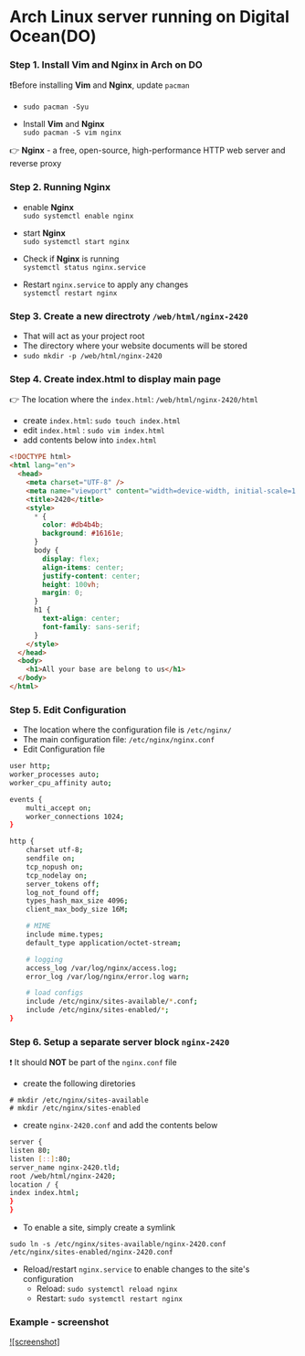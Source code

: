 # Arch Linux server running on Digital Ocean(DO)

### Step 1. Install **Vim** and **Nginx** in Arch on DO

❗Before installing **Vim** and **Nginx**, update `pacman`<br>

- `sudo pacman -Syu`

- Install **Vim** and **Nginx**<br>
  `sudo pacman -S vim nginx`

👉 **Nginx** - a free, open-source, high-performance HTTP web server and reverse proxy

### Step 2. Running **Nginx**

- enable **Nginx**<br>
  `sudo systemctl enable nginx`

- start **Nginx**<br>
  `sudo systemctl start nginx`

- Check if **Nginx** is running<br>
  `systemctl status nginx.service`

- Restart `nginx.service` to apply any changes<br>
  `systemctl restart nginx`

### Step 3. Create a new directroty `/web/html/nginx-2420`

- That will act as your project root
- The directory where your website documents will be stored
- `sudo mkdir -p /web/html/nginx-2420`

### Step 4. Create **index.html** to display main page

👉 The location where the `index.html`: `/web/html/nginx-2420/html`

- create `index.html`: `sudo touch index.html`
- edit `index.html` : `sudo vim index.html`
- add contents below into `index.html`

```html
<!DOCTYPE html>
<html lang="en">
  <head>
    <meta charset="UTF-8" />
    <meta name="viewport" content="width=device-width, initial-scale=1.0" />
    <title>2420</title>
    <style>
      * {
        color: #db4b4b;
        background: #16161e;
      }
      body {
        display: flex;
        align-items: center;
        justify-content: center;
        height: 100vh;
        margin: 0;
      }
      h1 {
        text-align: center;
        font-family: sans-serif;
      }
    </style>
  </head>
  <body>
    <h1>All your base are belong to us</h1>
  </body>
</html>
```

### Step 5. Edit Configuration

- The location where the configuration file is `/etc/nginx/`
- The main configuration file: `/etc/nginx/nginx.conf`
- Edit Configuration file

```bash
user http;
worker_processes auto;
worker_cpu_affinity auto;

events {
    multi_accept on;
    worker_connections 1024;
}

http {
    charset utf-8;
    sendfile on;
    tcp_nopush on;
    tcp_nodelay on;
    server_tokens off;
    log_not_found off;
    types_hash_max_size 4096;
    client_max_body_size 16M;

    # MIME
    include mime.types;
    default_type application/octet-stream;

    # logging
    access_log /var/log/nginx/access.log;
    error_log /var/log/nginx/error.log warn;

    # load configs
    include /etc/nginx/sites-available/*.conf;
    include /etc/nginx/sites-enabled/*;
}
```

### Step 6. Setup a separate server block `nginx-2420`

❗ It should **NOT** be part of the `nginx.conf` file

- create the following diretories

```
# mkdir /etc/nginx/sites-available
# mkdir /etc/nginx/sites-enabled
```

- create `nginx-2420.conf` and add the contents below

```bash
server {
listen 80;
listen [::]:80;
server_name nginx-2420.tld;
root /web/html/nginx-2420;
location / {
index index.html;
}
}
```

- To enable a site, simply create a symlink

```
sudo ln -s /etc/nginx/sites-available/nginx-2420.conf /etc/nginx/sites-enabled/nginx-2420.conf
```

- Reload/restart `nginx.service` to enable changes to the site's configuration
  - Reload: `sudo systemctl reload nginx`
  - Restart: `sudo systemctl restart nginx`

### Example - screenshot

[![screenshot]](./screenshot/screenshot.png)
